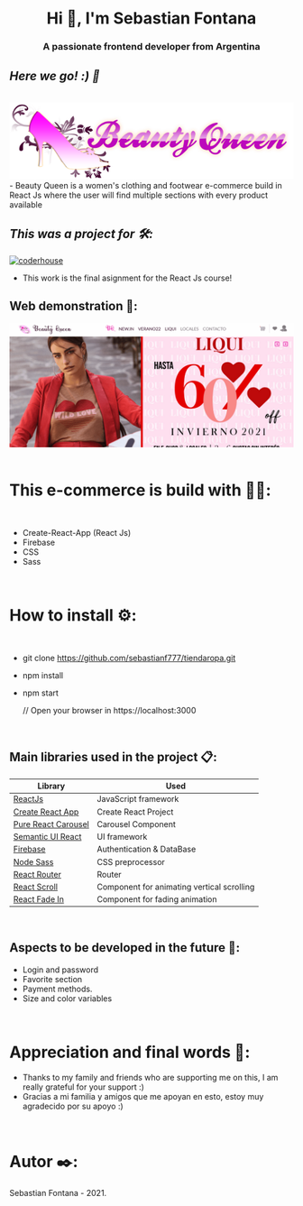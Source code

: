 <h1 align="center">Hi 👋, I'm Sebastian Fontana</h1>
<h3 align="center">A passionate frontend developer from Argentina</h3>

## _Here we go! :) 🚀_
<br>
<img src="/src/assets/img/logo.png"/>
 <br>
- Beauty Queen is a women's clothing and footwear e-commerce build in React Js where the user  will  find multiple sections with every product available

## _This was a project for 🛠️:_ 
[![coderhouse](https://emprelatam.com/wp-content/uploads/2019/10/logos-coderhouse-01.png)](https://www.coderhouse.com/)

- This work is the final asignment for the React Js course!

## Web demonstration 📄:
<img src="tiendaRopa.gif"/>
<br><br>

# This e-commerce is build with 👩‍💻:
<br>

-  Create-React-App (React Js)
-  Firebase
-  CSS 
-  Sass

<br>

# How to install ⚙️:
<br>

- git clone https://github.com/sebastianf777/tiendaropa.git
- npm install
- npm start

	// Open your browser in https://localhost:3000
<br>

## Main libraries used in the project 📋:

| Library                                                          | Used                      |
| ---------------------------------------------------------------- | ------------------------- |
| [ReactJs](https://es.reactjs.org/)                               | JavaScript framework      |
| [Create React App](https://github.com/facebook/create-react-app) | Create React Project      |
| [Pure React Carousel](https://www.npmjs.com/package/pure-react-carousel)| Carousel Component |
| [Semantic UI React](https://react.semantic-ui.com/)              | UI framework              |
| [Firebase](https://firebase.google.com/?hl=es)                   | Authentication & DataBase |
| [Node Sass](https://www.npmjs.com/package/node-sass)             | CSS preprocessor          |
| [React Router](https://reactrouter.com/)                         | Router                    |
| [React Scroll](https://www.npmjs.com/package/react-scroll)                               | Component for animating vertical scrolling |
| [React Fade In](https://www.npmjs.com/package/react-fade-in)                               | Component for fading animation|

<br>


## Aspects to be developed in the future 🔧:
- Login and password
- Favorite section
- Payment methods.
- Size and color variables

<br>

# Appreciation and final words 🎁:

- Thanks to my family and friends who are supporting me on this, I am really grateful for your support :)
- Gracias a mi familia y amigos que me apoyan en esto, estoy muy agradecido por su apoyo :)

<br>

# Autor ✒️:

Sebastian Fontana - 2021.
